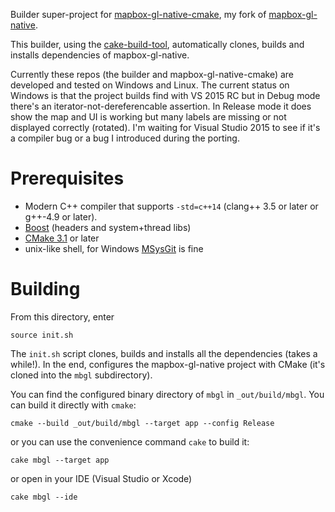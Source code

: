Builder super-project for [mapbox-gl-native-cmake](https://github.com/tamaskenez/mapbox-gl-native-cmake),
my fork of [mapbox-gl-native](https://github.com/mapbox/mapbox-gl-native).

This builder, using the [cake-build-tool](https://github.com/tamaskenez/cake),
automatically clones, builds and installs dependencies of mapbox-gl-native.

Currently these repos (the builder and mapbox-gl-native-cmake) are developed
and tested on Windows and Linux. The current status on Windows is that
the project builds find with VS 2015 RC but in Debug mode there's an
iterator-not-dereferencable assertion. In Release mode it does show
the map and UI is working but many labels are missing or not displayed
correctly (rotated). I'm waiting for Visual Studio 2015 to see if it's
a compiler bug or a bug I introduced during the porting.

# Prerequisites

 - Modern C++ compiler that supports `-std=c++14` (clang++ 3.5 or later
   or g++-4.9 or later). 
 - [Boost](http://boost.org) (headers and system+thread libs)
 - [CMake 3.1](http://cmake.org) or later
 - unix-like shell, for Windows [MSysGit](https://git-scm.com/download/win)
   is fine

# Building

From this directory, enter

    source init.sh

The `init.sh` script clones, builds and installs all the dependencies
(takes a while!). In the end, configures the mapbox-gl-native project
with CMake (it's cloned into the `mbgl` subdirectory).

You can find the configured binary directory of `mbgl` in `_out/build/mbgl`.
You can build it directly with `cmake`:

    cmake --build _out/build/mbgl --target app --config Release

or you can use the convenience command `cake` to build it:

    cake mbgl --target app

or open in your IDE (Visual Studio or Xcode)

    cake mbgl --ide


